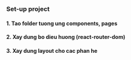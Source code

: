 ### Set-up project
#### 1. Tao folder tuong ung components, pages
#### 2. Xay dung bo dieu huong (react-router-dom)
#### 3. Xay dung layout cho cac phan he